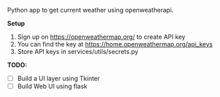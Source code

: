 Python app to get current weather using openweatherapi.

**Setup**
1. Sign up on https://openweathermap.org/ to create API key
2. You can find the key at https://home.openweathermap.org/api_keys
3. Store API keys in services/utils/secrets.py

**TODO:**
- [ ] Build a UI layer using Tkinter 
- [ ] Build Web UI using flask
